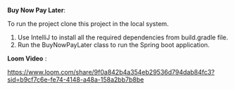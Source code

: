 **Buy Now Pay Later**:

To run the project clone this project in the local system.
1. Use IntelliJ to install all the required dependencies from build.gradle file.
2. Run the BuyNowPayLater class to run the Spring boot application.


 **Loom Video** : 
 
 https://www.loom.com/share/9f0a842b4a354eb29536d794dab84fc3?sid=b9cf7c6e-fe74-4148-a48a-158a2bb7b8be
